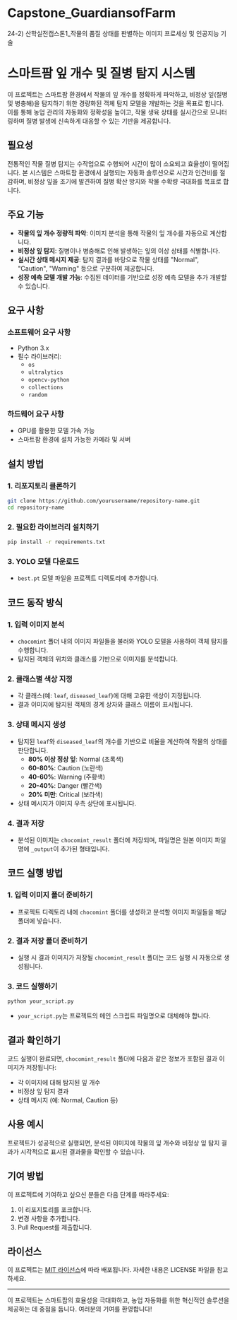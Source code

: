 # Capstone_GuardiansofFarm
24-2) 산학실전캡스톤1_작물의 품질 상태를 판별하는 이미지 프로세싱 및 인공지능 기술
# 스마트팜 잎 개수 및 질병 탐지 시스템

이 프로젝트는 스마트팜 환경에서 작물의 잎 개수를 정확하게 파악하고, 비정상 잎(질병 및 병충해)을 탐지하기 위한 경량화된 객체 탐지 모델을 개발하는 것을 목표로 합니다. 이를 통해 농업 관리의 자동화와 정확성을 높이고, 작물 생육 상태를 실시간으로 모니터링하며 질병 발생에 신속하게 대응할 수 있는 기반을 제공합니다.

## 필요성

전통적인 작물 질병 탐지는 수작업으로 수행되어 시간이 많이 소요되고 효율성이 떨어집니다. 본 시스템은 스마트팜 환경에서 실행되는 자동화 솔루션으로 시간과 인건비를 절감하며, 비정상 잎을 조기에 발견하여 질병 확산 방지와 작물 수확량 극대화를 목표로 합니다.

## 주요 기능

- **작물의 잎 개수 정량적 파악**: 이미지 분석을 통해 작물의 잎 개수를 자동으로 계산합니다.
- **비정상 잎 탐지**: 질병이나 병충해로 인해 발생하는 잎의 이상 상태를 식별합니다.
- **실시간 상태 메시지 제공**: 탐지 결과를 바탕으로 작물 상태를 "Normal", "Caution", "Warning" 등으로 구분하여 제공합니다.
- **성장 예측 모델 개발 가능**: 수집된 데이터를 기반으로 성장 예측 모델을 추가 개발할 수 있습니다.

## 요구 사항

### 소프트웨어 요구 사항

- Python 3.x
- 필수 라이브러리:
  - `os`
  - `ultralytics`
  - `opencv-python`
  - `collections`
  - `random`

### 하드웨어 요구 사항

- GPU를 활용한 모델 가속 가능
- 스마트팜 환경에 설치 가능한 카메라 및 서버

## 설치 방법

### 1. 리포지토리 클론하기
```bash
git clone https://github.com/yourusername/repository-name.git
cd repository-name
```

### 2. 필요한 라이브러리 설치하기
```bash
pip install -r requirements.txt
```

### 3. YOLO 모델 다운로드
- `best.pt` 모델 파일을 프로젝트 디렉토리에 추가합니다.

## 코드 동작 방식

### 1. 입력 이미지 분석
- `chocomint` 폴더 내의 이미지 파일들을 불러와 YOLO 모델을 사용하여 객체 탐지를 수행합니다.
- 탐지된 객체의 위치와 클래스를 기반으로 이미지를 분석합니다.

### 2. 클래스별 색상 지정
- 각 클래스(예: `leaf`, `diseased_leaf`)에 대해 고유한 색상이 지정됩니다.
- 결과 이미지에 탐지된 객체의 경계 상자와 클래스 이름이 표시됩니다.

### 3. 상태 메시지 생성
- 탐지된 `leaf`와 `diseased_leaf`의 개수를 기반으로 비율을 계산하여 작물의 상태를 판단합니다.
  - **80% 이상 정상 잎**: Normal (초록색)
  - **60-80%**: Caution (노란색)
  - **40-60%**: Warning (주황색)
  - **20-40%**: Danger (빨간색)
  - **20% 미만**: Critical (보라색)
- 상태 메시지가 이미지 우측 상단에 표시됩니다.

### 4. 결과 저장
- 분석된 이미지는 `chocomint_result` 폴더에 저장되며, 파일명은 원본 이미지 파일명에 `_output`이 추가된 형태입니다.

## 코드 실행 방법

### 1. 입력 이미지 폴더 준비하기
- 프로젝트 디렉토리 내에 `chocomint` 폴더를 생성하고 분석할 이미지 파일들을 해당 폴더에 넣습니다.

### 2. 결과 저장 폴더 준비하기
- 실행 시 결과 이미지가 저장될 `chocomint_result` 폴더는 코드 실행 시 자동으로 생성됩니다.

### 3. 코드 실행하기
```bash
python your_script.py
```
- `your_script.py`는 프로젝트의 메인 스크립트 파일명으로 대체해야 합니다.

## 결과 확인하기

코드 실행이 완료되면, `chocomint_result` 폴더에 다음과 같은 정보가 포함된 결과 이미지가 저장됩니다:
- 각 이미지에 대해 탐지된 잎 개수
- 비정상 잎 탐지 결과
- 상태 메시지 (예: Normal, Caution 등)

## 사용 예시

프로젝트가 성공적으로 실행되면, 분석된 이미지에 작물의 잎 개수와 비정상 잎 탐지 결과가 시각적으로 표시된 결과물을 확인할 수 있습니다.

## 기여 방법

이 프로젝트에 기여하고 싶으신 분들은 다음 단계를 따라주세요:
1. 이 리포지토리를 포크합니다.
2. 변경 사항을 추가합니다.
3. Pull Request를 제출합니다.

## 라이선스

이 프로젝트는 [MIT 라이선스](LICENSE)에 따라 배포됩니다. 자세한 내용은 LICENSE 파일을 참고하세요.

---

이 프로젝트는 스마트팜의 효율성을 극대화하고, 농업 자동화를 위한 혁신적인 솔루션을 제공하는 데 중점을 둡니다. 여러분의 기여를 환영합니다!

